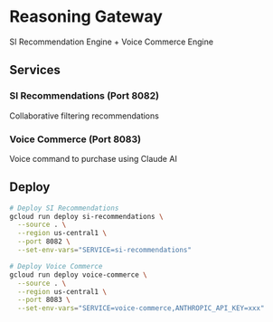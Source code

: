 # Reasoning Gateway

SI Recommendation Engine + Voice Commerce Engine

## Services

### SI Recommendations (Port 8082)
Collaborative filtering recommendations

### Voice Commerce (Port 8083)
Voice command to purchase using Claude AI

## Deploy

```bash
# Deploy SI Recommendations
gcloud run deploy si-recommendations \
  --source . \
  --region us-central1 \
  --port 8082 \
  --set-env-vars="SERVICE=si-recommendations"

# Deploy Voice Commerce
gcloud run deploy voice-commerce \
  --source . \
  --region us-central1 \
  --port 8083 \
  --set-env-vars="SERVICE=voice-commerce,ANTHROPIC_API_KEY=xxx"
```
